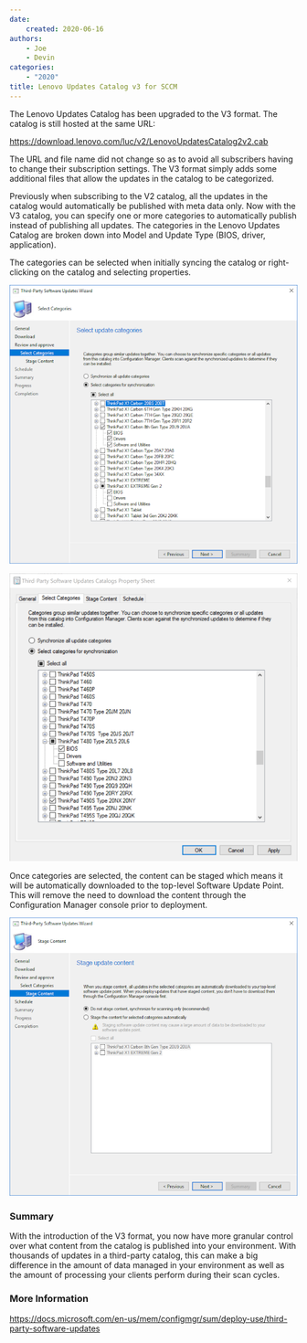 ```yaml
---
date:
    created: 2020-06-16
authors:
    - Joe
    - Devin
categories:
    - "2020"
title: Lenovo Updates Catalog v3 for SCCM
---
```


The Lenovo Updates Catalog has been upgraded to the V3 format.  The catalog is still hosted at the same URL:

<https://download.lenovo.com/luc/v2/LenovoUpdatesCatalog2v2.cab>

The URL and file name did not change so as to avoid all subscribers having to change their subscription settings.  The V3 format simply adds some additional files that allow the updates in the catalog to be categorized.
<!-- more -->
Previously when subscribing to the V2 catalog, all the updates in the catalog would automatically be published with meta data only.  Now with the V3 catalog, you can specify one or more categories to automatically publish instead of publishing all updates.  The categories in the Lenovo Updates Catalog are broken down into Model and Update Type (BIOS, driver, application).

The categories can be selected when initially syncing the catalog or right-clicking on the catalog and selecting properties.

![Initial sync](..\img/2020/selectedCategories.png)

![Properties dialog](..\img/2020/properties.png)

Once categories are selected, the content can be staged which means it will be automatically downloaded to the top-level Software Update Point. This will remove the need to download the content through the Configuration Manager console prior to deployment.

![Staging update content](..\img/2020/prestage.png)

### Summary

With the introduction of the V3 format, you now have more granular control over what content from the catalog is published into your environment. With thousands of updates in a third-party catalog, this can make a big difference in the amount of data managed in your environment as well as the amount of processing your clients perform during their scan cycles.

### More Information

<https://docs.microsoft.com/en-us/mem/configmgr/sum/deploy-use/third-party-software-updates>
